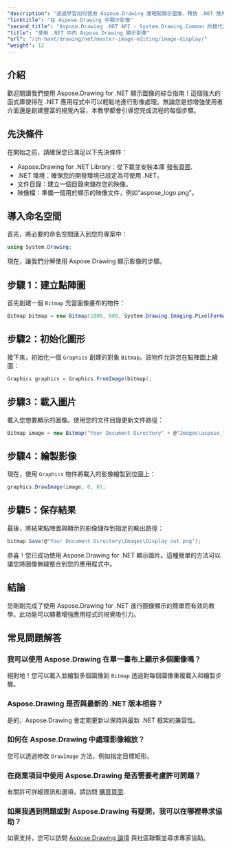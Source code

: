 ```yaml
---
"description": "透過學習如何使用 Aspose.Drawing 庫輕鬆顯示圖像，釋放 .NET 應用程式的潛力。本綜合教程提供了清晰的逐步指南。"
"linktitle": "在 Aspose.Drawing 中顯示影像"
"second_title": "Aspose.Drawing .NET API - System.Drawing.Common 的替代方案"
"title": "使用 .NET 中的 Aspose.Drawing 顯示影像"
"url": "/zh-hant/drawing/net/master-image-editing/image-display/"
"weight": 12
---
```


## 介紹

歡迎閱讀我們使用 Aspose.Drawing for .NET 顯示圖像的綜合指南！這個強大的函式庫使得在 .NET 應用程式中可以輕鬆地進行影像處理。無論您是想增強使用者介面還是創建豐富的視覺內容，本教學都會引導您完成流程的每個步驟。

## 先決條件

在開始之前，請確保您已滿足以下先決條件：

- Aspose.Drawing for .NET Library：從下載並安裝本庫 [發布頁面](https://releases。aspose.com/drawing/net/).
- .NET 環境：確保您的開發環境已設定為可使用 .NET。
- 文件目錄：建立一個目錄來儲存您的映像。
- 映像檔：準備一個用於顯示的映像文件，例如“aspose_logo.png”。

## 導入命名空間

首先，將必要的命名空間匯入到您的專案中：

```csharp
using System.Drawing;
```

現在，讓我們分解使用 Aspose.Drawing 顯示影像的步驟。

## 步驟 1：建立點陣圖

首先創建一個 `Bitmap` 充當圖像畫布的物件：

```csharp
Bitmap bitmap = new Bitmap(1000, 800, System.Drawing.Imaging.PixelFormat.Format32bppPArgb);
```

## 步驟2：初始化圖形

接下來，初始化一個 `Graphics` 創建的對象 `Bitmap`。該物件允許您在點陣圖上繪圖：

```csharp
Graphics graphics = Graphics.FromImage(bitmap);
```

## 步驟3：載入圖片

載入您想要顯示的圖像。使用您的文件目錄更新文件路徑：

```csharp
Bitmap image = new Bitmap("Your Document Directory" + @"Images\aspose_logo.png");
```

## 步驟4：繪製影像

現在，使用 `Graphics` 物件將載入的影像繪製到位圖上：

```csharp
graphics.DrawImage(image, 0, 0);
```

## 步驟5：保存結果

最後，將結果點陣圖與顯示的影像儲存到指定的輸出路徑：

```csharp
bitmap.Save(@"Your Document Directory\Images\Display_out.png");
```

恭喜！您已成功使用 Aspose.Drawing for .NET 顯示圖片。這種簡單的方法可以讓您將圖像無縫整合到您的應用程式中。

## 結論

您剛剛完成了使用 Aspose.Drawing for .NET 進行圖像顯示的簡單而有效的教學。此功能可以顯著增強應用程式的視覺吸引力。

## 常見問題解答

### 我可以使用 Aspose.Drawing 在單一畫布上顯示多個圖像嗎？

絕對地！您可以載入並繪製多個圖像到 `Bitmap` 透過對每個圖像重複載入和繪製步驟。

### Aspose.Drawing 是否與最新的 .NET 版本相容？

是的，Aspose.Drawing 會定期更新以保持與最新 .NET 框架的兼容性。

### 如何在 Aspose.Drawing 中處理影像縮放？

您可以透過修改 `DrawImage` 方法，例如指定目標矩形。

### 在商業項目中使用 Aspose.Drawing 是否需要考慮許可問題？

有關許可詳細資訊和選項，請訪問 [購買頁面](https://purchase。conholdate.com/buy).

### 如果我遇到問題或對 Aspose.Drawing 有疑問，我可以在哪裡尋求協助？

如需支持，您可以訪問 [Aspose.Drawing 論壇](https://forum.aspose.com/c/diagram/17) 與社區聯繫並尋求專家協助。